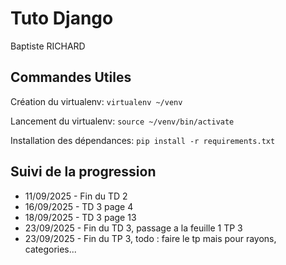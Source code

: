 # Tuto Django

Baptiste RICHARD

## Commandes Utiles

Création du virtualenv:
`virtualenv ~/venv`

Lancement du virtualenv:
`source ~/venv/bin/activate`

Installation des dépendances:
`pip install -r requirements.txt`

## Suivi de la progression

- 11/09/2025 - Fin du TD 2
- 16/09/2025 - TD 3 page 4
- 18/09/2025 - TD 3 page 13
- 23/09/2025 - Fin  du TD 3, passage a la feuille 1 TP 3
- 23/09/2025 - Fin  du TP 3, todo : faire le tp mais pour rayons, categories...